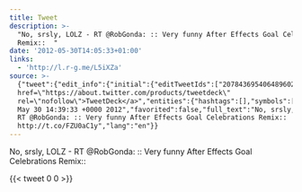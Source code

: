 ```yaml
---
title: Tweet
description: >-
  "No, srsly, LOLZ - RT @RobGonda: :: Very funny After Effects Goal Celebrations
  Remix::  "
date: '2012-05-30T14:05:33+01:00'
links:
  - 'http://l.r-g.me/L5iXZa'
source: >-
  {"tweet":{"edit_info":{"initial":{"editTweetIds":["207843695406489602"],"editableUntil":"2012-05-30T15:39:33.191Z","editsRemaining":"5","isEditEligible":true}},"retweeted":false,"source":"<a
  href=\"https://about.twitter.com/products/tweetdeck\"
  rel=\"nofollow\">TweetDeck</a>","entities":{"hashtags":[],"symbols":[],"user_mentions":[],"urls":[{"url":"http://t.co/FZU0aC1y","expanded_url":"http://l.r-g.me/L5iXZa","display_url":"l.r-g.me/L5iXZa","indices":["87","107"]}]},"display_text_range":["0","107"],"favorite_count":"0","id_str":"207843695406489602","truncated":false,"retweet_count":"0","id":"207843695406489602","possibly_sensitive":false,"created_at":"Wed
  May 30 14:39:33 +0000 2012","favorited":false,"full_text":"No, srsly, LOLZ -
  RT @RobGonda: :: Very funny After Effects Goal Celebrations Remix:: 
  http://t.co/FZU0aC1y","lang":"en"}}
---
```

No, srsly, LOLZ - RT @RobGonda: :: Very funny After Effects Goal Celebrations Remix::  
    
{{< tweet 0 0 >}}
    
